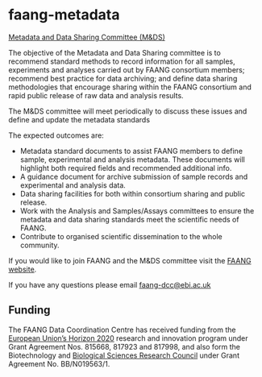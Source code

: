 # faang-metadata

[Metadata and Data Sharing Committee (M&DS)](http://www.faang.org/)

The objective of the Metadata and Data Sharing committee is to recommend standard methods to record information for all samples, experiments and analyses carried out by FAANG consortium members; recommend best practice for data archiving; and define data sharing methodologies that encourage sharing within the FAANG consortium and rapid public release of raw data and analysis results.

The M&DS committee will meet periodically to discuss these issues and define and update the metadata standards

The expected outcomes are:

* Metadata standard documents to assist FAANG members to define sample, experimental and analysis metadata. These documents will highlight both required fields and recommended additional info.
* A guidance document for archive submission of sample records and experimental and analysis data.
* Data sharing facilities for both within consortium sharing and public release.
* Work with the Analysis and Samples/Assays committees to ensure the metadata and data sharing standards meet the scientific needs of FAANG.
* Contribute to organised scientific dissemination to the whole community.

If you would like to join FAANG and the M&DS committee visit the [FAANG website](http://faang.org).

If you have any questions please email [faang-dcc@ebi.ac.uk](mailto:faang-dcc@ebi.ac.uk)

## Funding
The FAANG Data Coordination Centre has received funding from the [European Union’s Horizon 2020](https://ec.europa.eu/programmes/horizon2020/) research and innovation program under 
Grant Agreement Nos. 815668, 817923 and 817998, and also form the Biotechnology and [Biological Sciences Research Council](https://bbsrc.ukri.org/) under Grant Agreement No. BB/N019563/1.

